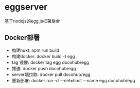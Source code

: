 # eggserver
基于nodejs的egg.js框架后台

## Docker部署  
- 构建nuxt: npm run build
- 构建docker: docker build -t egg .
- tag 镜像: docker tag egg docohub/egg
- 推送: docker push docohub/egg
- server端拉取: docker pull docohub/egg
- 重新部署: docker run -d --net=host --name egg docohub/egg